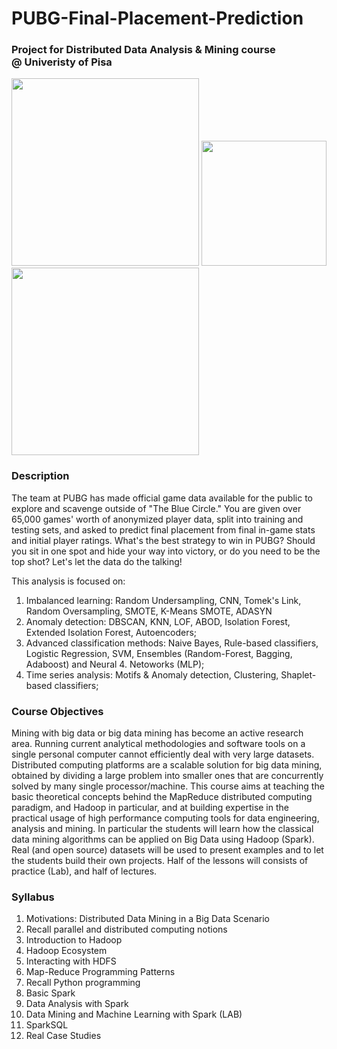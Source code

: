 # PUBG-Final-Placement-Prediction
### Project for Distributed Data Analysis & Mining course @ Univeristy of Pisa

<img width=300px src="https://cdn.images.express.co.uk/img/dynamic/143/590x/PUBG-Battlegrounds-update-PC-Xbox-One-909316.jpg"> <img width=200px src="https://www.plan4res.eu/wp-content/uploads/2018/02/University-of-Pisa-Italy.png"><img width = 300px src="https://databricks.com/wp-content/uploads/2019/02/spark-white.png" />  

### Description
The team at PUBG has made official game data available for the public to explore and scavenge outside of "The Blue Circle." 
You are given over 65,000 games' worth of anonymized player data, split into training and testing sets, and asked to predict final placement from final in-game stats and initial player ratings.
What's the best strategy to win in PUBG? Should you sit in one spot and hide your way into victory, or do you need to be the top shot? Let's let the data do the talking!

This analysis is focused on:

1. Imbalanced learning: Random Undersampling, CNN, Tomek's Link, Random Oversampling, SMOTE, K-Means SMOTE, ADASYN
2. Anomaly detection: DBSCAN, KNN, LOF, ABOD, Isolation Forest, Extended Isolation Forest, Autoencoders;
3. Advanced classification methods: Naive Bayes, Rule-based classifiers, Logistic Regression, SVM, Ensembles (Random-Forest, Bagging, Adaboost) and Neural 4. Netoworks (MLP);
5. Time series analysis: Motifs & Anomaly detection, Clustering, Shaplet-based classifiers;


### Course Objectives
Mining with big data or big data mining has become an active research area. Running
current analytical methodologies and software tools on a single personal computer
cannot efficiently deal with very large datasets. Distributed computing platforms are
a scalable solution for big data mining, obtained by dividing a large problem into
smaller ones that are concurrently solved by many single processor/machine. This
course aims at teaching the basic theoretical concepts behind the MapReduce distributed computing paradigm, and Hadoop in particular, and at building expertise in
the practical usage of high performance computing tools for data engineering, analysis and mining. In particular the students will learn how the classical data mining
algorithms can be applied on Big Data using Hadoop (Spark). Real (and open source) datasets will be used to present examples and to let the students build their own
projects. Half of the lessons will consists of practice (Lab), and half of lectures.


### Syllabus
1. Motivations: Distributed Data Mining in a Big Data Scenario
2. Recall parallel and distributed computing notions
3. Introduction to Hadoop
4. Hadoop Ecosystem
5. Interacting with HDFS 
6. Map-Reduce Programming Patterns
7. Recall Python programming 
8. Basic Spark 
9. Data Analysis with Spark
10. Data Mining and Machine Learning with Spark (LAB)
11. SparkSQL
12. Real Case Studies
